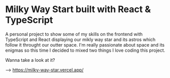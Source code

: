 # Milky Way Start built with React & TypeScript

A personal project to show some of my skills on the frontend with TypeScript and React displaying our mikly way star and its astros which follow it throught our outter space.
I'm really passionate about space and its enigmas so this time I decided to mixed two things I love coding this project.

Wanna take a look at it?

-->  https://milky-way-star.vercel.app/
```

